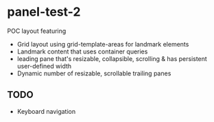# panel-test-2

POC layout featuring
* Grid layout using grid-template-areas for landmark elements
* Landmark content that uses container queries
* leading pane that's resizable, collapsible, scrolling & has persistent user-defined width
* Dynamic number of resizable, scrollable trailing panes

## TODO
* Keyboard navigation